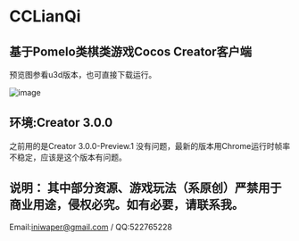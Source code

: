 # CCLianQi
基于Pomelo类棋类游戏Cocos Creator客户端
----
预览图参看u3d版本，也可直接下载运行。

![image](https://github.com/iniwap/CCLianQiClient/blob/main/screenshots/1.jpg)

环境:Creator 3.0.0 
---
之前用的是Creator 3.0.0-Preview.1 没有问题，最新的版本用Chrome运行时帧率不稳定，应该是这个版本有问题。

说明：
其中部分资源、游戏玩法（系原创）严禁用于商业用途，侵权必究。如有必要，请联系我。
---
Email:iniwaper@gmail.com / QQ:522765228  
